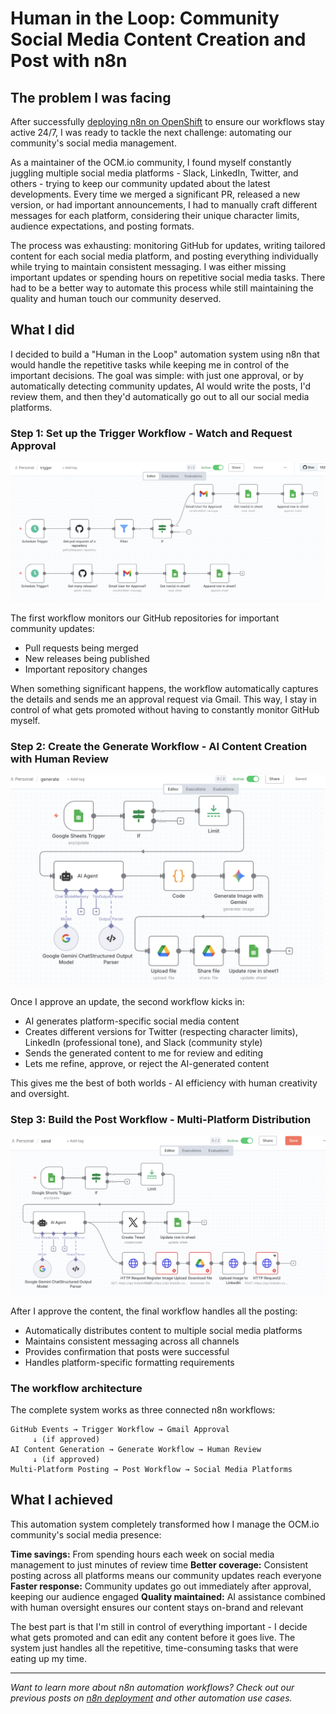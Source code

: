 # Human in the Loop: Community Social Media Content Creation and Post with n8n

## The problem I was facing

After successfully [deploying n8n on OpenShift](./deploy_n8n_hosting_on_openshift_to_enable_an_active_n8n_service.md) to ensure our workflows stay active 24/7, I was ready to tackle the next challenge: automating our community's social media management.

As a maintainer of the OCM.io community, I found myself constantly juggling multiple social media platforms - Slack, LinkedIn, Twitter, and others - trying to keep our community updated about the latest developments. Every time we merged a significant PR, released a new version, or had important announcements, I had to manually craft different messages for each platform, considering their unique character limits, audience expectations, and posting formats.

The process was exhausting: monitoring GitHub for updates, writing tailored content for each social media platform, and posting everything individually while trying to maintain consistent messaging. I was either missing important updates or spending hours on repetitive social media tasks. There had to be a better way to automate this process while still maintaining the quality and human touch our community deserved.

## What I did

I decided to build a "Human in the Loop" automation system using n8n that would handle the repetitive tasks while keeping me in control of the important decisions. The goal was simple: with just one approval, or by automatically detecting community updates, AI would write the posts, I'd review them, and then they'd automatically go out to all our social media platforms.

### Step 1: Set up the Trigger Workflow - Watch and Request Approval

![flow-1.png](flow-1.png)

The first workflow monitors our GitHub repositories for important community updates:
- Pull requests being merged
- New releases being published  
- Important repository changes

When something significant happens, the workflow automatically captures the details and sends me an approval request via Gmail. This way, I stay in control of what gets promoted without having to constantly monitor GitHub myself.

### Step 2: Create the Generate Workflow - AI Content Creation with Human Review

![flow-2.png](flow-2.png)

Once I approve an update, the second workflow kicks in:
- AI generates platform-specific social media content
- Creates different versions for Twitter (respecting character limits), LinkedIn (professional tone), and Slack (community style)
- Sends the generated content to me for review and editing
- Lets me refine, approve, or reject the AI-generated content

This gives me the best of both worlds - AI efficiency with human creativity and oversight.

### Step 3: Build the Post Workflow - Multi-Platform Distribution

![flow-3.png](flow-3.png)

After I approve the content, the final workflow handles all the posting:
- Automatically distributes content to multiple social media platforms
- Maintains consistent messaging across all channels
- Provides confirmation that posts were successful
- Handles platform-specific formatting requirements

### The workflow architecture

The complete system works as three connected n8n workflows:

```
GitHub Events → Trigger Workflow → Gmail Approval
     ↓ (if approved)
AI Content Generation → Generate Workflow → Human Review
     ↓ (if approved)
Multi-Platform Posting → Post Workflow → Social Media Platforms
```

## What I achieved

This automation system completely transformed how I manage the OCM.io community's social media presence:

**Time savings:** From spending hours each week on social media management to just minutes of review time
**Better coverage:** Consistent posting across all platforms means our community updates reach everyone
**Faster response:** Community updates go out immediately after approval, keeping our audience engaged
**Quality maintained:** AI assistance combined with human oversight ensures our content stays on-brand and relevant

The best part is that I'm still in control of everything important - I decide what gets promoted and can edit any content before it goes live. The system just handles all the repetitive, time-consuming tasks that were eating up my time.

---

*Want to learn more about n8n automation workflows? Check out our previous posts on [n8n deployment](./deploy_n8n_hosting_on_openshift_to_enable_an_active_n8n_service.md) and other automation use cases.*